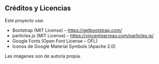 ## Créditos y Licencias

Este proyecto usa:

- Bootstrap (MIT License) – https://getbootstrap.com/
- particles.js (MIT License) – https://vincentgarreau.com/particles.js/
- Google Fonts (Open Font License – OFL)
- Iconos de Google Material Symbols (Apache 2.0)

Las imágenes son de autoría propia.